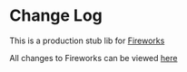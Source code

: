 # Change Log
This is a production stub lib for [Fireworks](https://github.com/paintparty/fireworks)

All changes to Fireworks can be viewed [here](https://github.com/paintparty/fireworks/blob/main/CHANGELOG.md)
